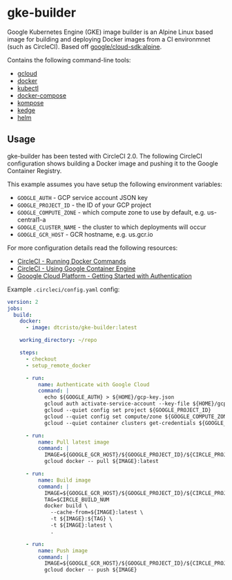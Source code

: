 # gke-builder
Google Kubernetes Engine (GKE) image builder is an Alpine Linux based image for building and deploying Docker images from a CI environmnet (such as CircleCI). Based off [google/cloud-sdk:alpine](https://hub.docker.com/r/google/cloud-sdk/).

Contains the following command-line tools:
  * [gcloud](https://cloud.google.com/sdk/gcloud/)
  * [docker](https://docs.docker.com/engine/reference/commandline/cli/)
  * [kubectl](https://kubernetes.io/docs/user-guide/kubectl-overview/)
  * [docker-compose](https://docs.docker.com/compose/reference/overview/)
  * [kompose](http://kompose.io/)
  * [kedge](http://kedgeproject.org/)
  * [helm](https://helm.sh/)

## Usage
gke-builder has been tested with CircleCI 2.0. The following CircleCI configuration shows building a Docker image and pushing it to the Google Container Registry.

This example assumes you have setup the following environment variables:
  * `GOOGLE_AUTH` - GCP service account JSON key
  * `GOOGLE_PROJECT_ID` - the ID of your GCP project
  * `GOOGLE_COMPUTE_ZONE` - which compute zone to use by default, e.g. us-central1-a
  * `GOOGLE_CLUSTER_NAME` - the cluster to which deployments will occur
  * `GOOGLE_GCR_HOST` - GCR hostname, e.g. us.gcr.io

For more configuration details read the following resources:
  * [CircleCI - Running Docker Commands](https://circleci.com/docs/2.0/building-docker-images/)
  * [CircleCI - Using Google Container Engine](https://circleci.com/docs/2.0/google-container-engine/)
  * [Gooogle Cloud Platform - Getting Started with Authentication](https://cloud.google.com/docs/authentication/getting-started)

Example `.circleci/config.yaml` config:
```yaml
version: 2
jobs:
  build:
    docker:
      - image: dtcristo/gke-builder:latest

    working_directory: ~/repo

    steps:
      - checkout
      - setup_remote_docker

      - run:
          name: Authenticate with Google Cloud
          command: |
            echo ${GOOGLE_AUTH} > ${HOME}/gcp-key.json
            gcloud auth activate-service-account --key-file ${HOME}/gcp-key.json
            gcloud --quiet config set project ${GOOGLE_PROJECT_ID}
            gcloud --quiet config set compute/zone ${GOOGLE_COMPUTE_ZONE}
            gcloud --quiet container clusters get-credentials ${GOOGLE_CLUSTER_NAME}

      - run:
          name: Pull latest image
          command: |
            IMAGE=${GOOGLE_GCR_HOST}/${GOOGLE_PROJECT_ID}/${CIRCLE_PROJECT_REPONAME}
            gcloud docker -- pull ${IMAGE}:latest

      - run:
          name: Build image
          command: |
            IMAGE=${GOOGLE_GCR_HOST}/${GOOGLE_PROJECT_ID}/${CIRCLE_PROJECT_REPONAME}
            TAG=$CIRCLE_BUILD_NUM
            docker build \
              --cache-from=${IMAGE}:latest \
              -t ${IMAGE}:${TAG} \
              -t ${IMAGE}:latest \
              .

      - run:
          name: Push image
          command: |
            IMAGE=${GOOGLE_GCR_HOST}/${GOOGLE_PROJECT_ID}/${CIRCLE_PROJECT_REPONAME}
            gcloud docker -- push ${IMAGE}
```
